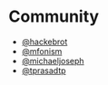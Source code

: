 # Community

- [@hackebrot]
- [@mfonism]
- [@michaeljoseph]
- [@tprasadtp]

[@hackebrot]: https://github.com/hackebrot
[@mfonism]: https://github.com/mfonism
[@michaeljoseph]: https://github.com/michaeljoseph
[@tprasadtp]: https://github.com/tprasadtp
